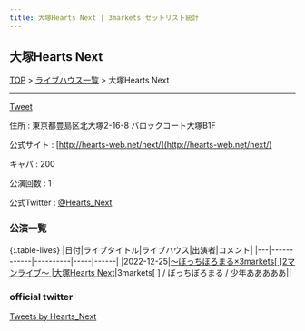 ```yaml
---
title: 大塚Hearts Next | 3markets セットリスト統計
---
```

## 大塚Hearts Next

[TOP](/setlist/) > [ライブハウス一覧](livehouses.html) > 大塚Hearts Next

___

<a href="https://twitter.com/share?ref_src=twsrc%5Etfw" data-text="3markets[ ]セットリスト > 大塚Hearts Next" class="twitter-share-button" data-via="3markets" data-hashtags="3markets" data-related="3markets" data-show-count="false">Tweet</a>

住所
:    東京都豊島区北大塚2-16-8 バロックコート大塚B1F

公式サイト
:    [http://hearts-web.net/next/](http://hearts-web.net/next/)

キャパ
:    200

公演回数
: 1


公式Twitter
: <a href="https://twitter.com/Hearts_Next">@Hearts_Next</a>


### 公演一覧

{:.table-lives}
|日付|ライブタイトル|ライブハウス|出演者|コメント|
|---|------------|----------|-----|------|
|<span class="nowrap">2022-12-25</span>|[〜ぼっちぼろまる×3markets[ ]2マンライブ〜	](live045.html)|[大塚Hearts Next](livehouse048.html)|3markets[ ] / ぼっちぼろまる / 少年あああああ||



### official twitter

<a class="twitter-timeline" href="https://twitter.com/Hearts_Next?ref_src=twsrc%5Etfw">Tweets by Hearts_Next</a> <script async src="https://platform.twitter.com/widgets.js" charset="utf-8"></script>


<script async src="https://platform.twitter.com/widgets.js" charset="utf-8"></script>